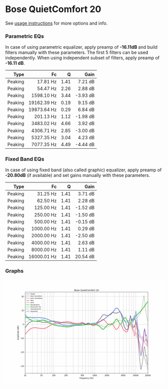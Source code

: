 # Bose QuietComfort 20
See [usage instructions](https://github.com/jaakkopasanen/AutoEq#usage) for more options and info.

### Parametric EQs
In case of using parametric equalizer, apply preamp of **-16.11dB** and build filters manually
with these parameters. The first 5 filters can be used independently.
When using independent subset of filters, apply preamp of **-16.11 dB**.

| Type    | Fc          |    Q | Gain     |
|--------:|------------:|-----:|---------:|
| Peaking | 17.81 Hz    | 1.41 | 7.21 dB  |
| Peaking | 54.47 Hz    | 2.26 | 2.88 dB  |
| Peaking | 1598.10 Hz  | 3.44 | -3.93 dB |
| Peaking | 19162.39 Hz | 0.19 | 9.15 dB  |
| Peaking | 19873.64 Hz | 0.29 | 6.84 dB  |
| Peaking | 201.13 Hz   | 1.12 | -1.98 dB |
| Peaking | 3483.02 Hz  | 4.66 | 3.92 dB  |
| Peaking | 4306.71 Hz  | 2.85 | -3.00 dB |
| Peaking | 5327.35 Hz  | 3.04 | 4.23 dB  |
| Peaking | 7077.35 Hz  | 4.49 | -4.44 dB |

### Fixed Band EQs
In case of using fixed band (also called graphic) equalizer, apply preamp of **-20.80dB**
(if available) and set gains manually with these parameters.

| Type    | Fc          |    Q | Gain     |
|--------:|------------:|-----:|---------:|
| Peaking | 31.25 Hz    | 1.41 | 3.71 dB  |
| Peaking | 62.50 Hz    | 1.41 | 2.28 dB  |
| Peaking | 125.00 Hz   | 1.41 | -1.52 dB |
| Peaking | 250.00 Hz   | 1.41 | -1.50 dB |
| Peaking | 500.00 Hz   | 1.41 | -0.15 dB |
| Peaking | 1000.00 Hz  | 1.41 | 0.29 dB  |
| Peaking | 2000.00 Hz  | 1.41 | -2.50 dB |
| Peaking | 4000.00 Hz  | 1.41 | 2.63 dB  |
| Peaking | 8000.00 Hz  | 1.41 | 1.11 dB  |
| Peaking | 16000.01 Hz | 1.41 | 20.54 dB |

### Graphs
![](./Bose%20QuietComfort%2020.png)